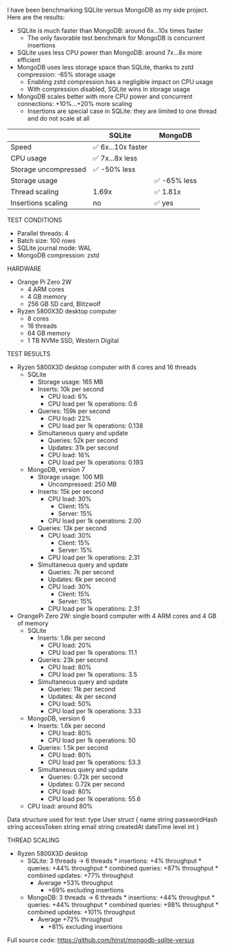 I have been benchmarking SQLite versus MongoDB as my side project. Here are the results:

* SQLite is much faster than MongoDB: around 6x...10x times faster
    * The only favorable test benchmark for MongoDB is concurrent insertions
* SQLite uses less CPU power than MongoDB: around 7x...8x more efficient
* MongoDB uses less storage space than SQLite, thanks to zstd compression: -65% storage usage
	* Enabling zstd compression has a negligible impact on CPU usage
	* With compression disabled, SQLite wins in storage usage
* MongoDB scales better with more CPU power and concurrent connections: +10%...+20% more scaling
	* Insertions are special case in SQLite: they are limited to one thread and do not scale at all

|                      | SQLite            | MongoDB     |
| -------------------- | ----------------- | ----------- |
| Speed                | ✅ 6x...10x faster |             |
| CPU usage            | ✅ 7x...8x less    |             |
| Storage uncompressed | ✅ -50% less       |             |
| Storage usage        |                   | ✅ -65% less |
| Thread scaling       | 1.69x             | ✅ 1.81x     |
| Insertions scaling   | no                | ✅ yes       |


TEST CONDITIONS
* Parallel threads: 4
* Batch size: 100 rows
* SQLite journal mode: WAL
* MongoDB compression: zstd

HARDWARE
* Orange Pi Zero 2W
  * 4 ARM cores
  * 4 GB memory
  * 256 GB SD card, Blitzwolf
* Ryzen 5800X3D desktop computer
  * 8 cores
  * 16 threads
  * 64 GB memory
  * 1 TB NVMe SSD, Western Digital

TEST RESULTS
* Ryzen 5800X3D desktop computer with 8 cores and 16 threads
	* SQLite
		* Storage usage: 165 MB
		* Inserts: 10k per second
			* CPU load: 6%
			* CPU load per 1k operations: 0.6
		* Queries: 159k per second
			* CPU load: 22%
			* CPU load per 1k operations: 0.138
		* Simultaneous query and update
			* Queries: 52k per second
			* Updates: 31k per second
			* CPU load: 16%
			* CPU load per 1k operations: 0.193
	* MongoDB, version 7
		* Storage usage: 100 MB
			* Uncompressed: 250 MB
		* Inserts: 15k per second
			* CPU load: 30%
				* Client: 15%
				* Server: 15%
			* CPU load per 1k operations: 2.00
		* Queries: 13k per second
			* CPU load: 30%
				* Client: 15%
				* Server: 15%
			* CPU load per 1k operations: 2.31
		* Simultaneous query and update
			* Queries: 7k per second
			* Updates: 6k per second
			* CPU load: 30%
				* Client: 15%
				* Server: 15%
			* CPU load per 1k operations: 2.31
* OrangePi Zero 2W: single board computer with 4 ARM cores and 4 GB of memory
	* SQLite
		* Inserts: 1.8k per second
			* CPU load: 20%
			* CPU load per 1k operations: 11.1
		* Queries: 23k per second
			* CPU load: 80%
			* CPU load per 1k operations: 3.5
		* Simultaneous query and update
			* Queries: 11k per second
			* Updates: 4k per second
			* CPU load: 50%
			* CPU load per 1k operations: 3.33
	* MongoDB, version 6
		* Inserts: 1.6k per second
			* CPU load: 80%
			* CPU load per 1k operations: 50
		* Queries: 1.5k per second
			* CPU load: 80%
			* CPU load per 1k operations: 53.3
		* Simultaneous query and update
			* Queries: 0.72k per second
			* Updates: 0.72k per second
			* CPU load: 80%
			* CPU load per 1k operations: 55.6
	* CPU load: around 80%

Data structure used for test:
	type User struct {
		name         string
		passwordHash string
		accessToken  string
		email        string
		createdAt    dateTime
		level        int
	}

THREAD SCALING
* Ryzen 5800X3D desktop
	* SQLite: 3 threads -> 6 threads
			* insertions: +4% throughput
			* queries: +44% throughput
			* combined queries: +87% throughput
			* combined updates: +77% throughput
		* Average +53% throughput
			* +69% excluding insertions
	* MongoDB: 3 threads -> 6 threads
			* insertions: +44% throughput
			* queries: +44% throughput
			* combined queries: +98% throughput
			* combined updates: +101% throughput
		* Average +72% throughput
			* +81% excluding insertions

Full source code: https://github.com/hinst/mongodb-sqlite-versus